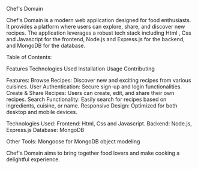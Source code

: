 Chef's Domain

Chef's Domain is a modern web application designed for food enthusiasts. It provides a platform where users can explore, share, and discover new recipes. The application leverages a robust tech stack including Html , Css and Javascript for the frontend, Node.js and Express.js for the backend, and MongoDB for the database.

Table of Contents:

Features
Technologies Used
Installation
Usage
Contributing

Features:
Browse Recipes: Discover new and exciting recipes from various cuisines.
User Authentication: Secure sign-up and login functionalities.
Create & Share Recipes: Users can create, edit, and share their own recipes.
Search Functionality: Easily search for recipes based on ingredients, cuisine, or name.
Responsive Design: Optimized for both desktop and mobile devices.

Technologies Used:
Frontend: Html, Css and Javascript.
Backend: Node.js, Express.js
Database: MongoDB

Other Tools:
Mongoose for MongoDB object modeling


Chef's Domain aims to bring together food lovers and make cooking a delightful experience. 

